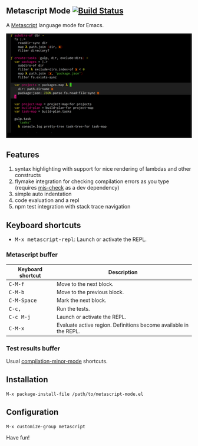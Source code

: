 ## Metascript Mode [![Build Status](https://travis-ci.org/bamboo/metascript-mode.png?branch=master)](https://travis-ci.org/bamboo/metascript-mode)

A [Metascript](https://github.com/metascript/metascript) language mode for Emacs.

![screenshot](metascript-mode.png)

## Features

1. syntax highlighting with support for nice rendering of lambdas and other constructs
2. flymake integration for checking compilation errors as you type (requires [mjs-check](https://github.com/bamboo/mjs-check) as a dev dependency)
3. simple auto indentation
4. code evaluation and a repl
5. npm test integration with stack trace navigation

## Keyboard shortcuts

* <kbd>M-x metascript-repl</kbd>: Launch or activate the REPL.

### Metascript buffer

Keyboard shortcut              | Description
-------------------------------|-------------------------------
<kbd>C-M-f</kbd>               | Move to the next block.
<kbd>C-M-b</kbd>               | Move to the previous block.
<kbd>C-M-Space</kbd>           | Mark the next block.
<kbd>C-c,</kbd>                | Run the tests.
<kbd>C-c M-j</kbd>             | Launch or activate the REPL.
<kbd>C-M-x</kbd>               | Evaluate active region. Definitions become available in the REPL.

### Test results buffer

Usual [compilation-minor-mode](https://www.gnu.org/software/emacs/manual/html_node/emacs/Compilation-Mode.html) shortcuts.

## Installation

```
M-x package-install-file /path/to/metascript-mode.el
```

## Configuration

```
M-x customize-group metascript
```

 Have fun!
